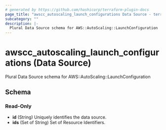 ```yaml
---
# generated by https://github.com/hashicorp/terraform-plugin-docs
page_title: "awscc_autoscaling_launch_configurations Data Source - terraform-provider-awscc"
subcategory: ""
description: |-
  Plural Data Source schema for AWS::AutoScaling::LaunchConfiguration
---
```


# awscc_autoscaling_launch_configurations (Data Source)

Plural Data Source schema for AWS::AutoScaling::LaunchConfiguration



<!-- schema generated by tfplugindocs -->
## Schema

### Read-Only

- **id** (String) Uniquely identifies the data source.
- **ids** (Set of String) Set of Resource Identifiers.


